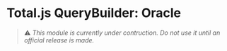 # Total.js QueryBuilder: Oracle

> ⚠️ *This module is currently under contruction. Do not use it until an official release is made.*
